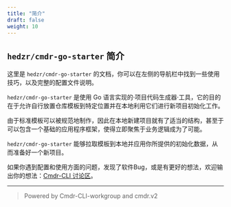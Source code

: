 ```yaml
---
title: "简介"
draft: false
weight: 10
---
```


## `hedzr/cmdr-go-starter` 简介

这里是 `hedzr/cmdr-go-starter` 的文档，你可以在左侧的导航栏中找到一些使用技巧，以及完整的配置文件说明。

`hedzr/cmdr-go-starter` 是使用 Go 语言实现的·项目代码生成器·工具，它的目的在于允许自行放置仓库模板到特定位置并在本地利用它们进行新项目初始化工作。

由于标准模板可以被规范地制作，因此在本地新建项目就有了适当的结构，甚至于可以包含一个基础的应用程序框架，使得立即聚焦于业务逻辑成为了可能。

`hedzr/cmdr-go-starter` 能够拉取模板到本地并应用你所提供的初始化数据，从而准备好一个新项目。

如果你遇到配置和使用方面的问题，发现了软件Bug，或是有更好的想法，欢迎输出你的想法：[Cmdr-CLI 讨论区](https://github.com/hedzr/cmdr-go-starter/discussions)。

----

> Powered by Cmdr-CLI-workgroup and cmdr.v2
